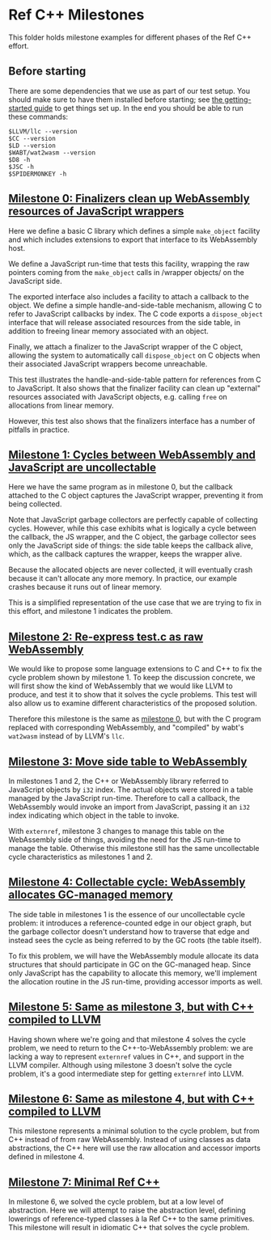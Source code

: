 # Ref C++ Milestones

This folder holds milestone examples for different phases of the Ref C++
effort.

## Before starting

There are some dependencies that we use as part of our test setup.  You
should make sure to have them installed before starting; see [the
getting-started guide](./getting-started.md) to get things set up.  In
the end you should be able to run these commands:

```
$LLVM/llc --version
$CC --version
$LD --version
$WABT/wat2wasm --version
$D8 -h
$JSC -h
$SPIDERMONKEY -h
```

## [Milestone 0: Finalizers clean up WebAssembly resources of JavaScript wrappers](./m0/)

Here we define a basic C library which defines a simple `make_object`
facility and which includes extensions to export that interface to its
WebAssembly host.

We define a JavaScript run-time that tests this facility, wrapping the
raw pointers coming from the `make_object` calls in /wrapper objects/ on
the JavaScript side.

The exported interface also includes a facility to attach a callback to
the object.  We define a simple handle-and-side-table mechanism,
allowing C to refer to JavaScript callbacks by index.  The C code
exports a `dispose_object` interface that will release associated
resources from the side table, in addition to freeing linear memory
associated with an object.

Finally, we attach a finalizer to the JavaScript wrapper of the C
object, allowing the system to automatically call `dispose_object` on C
objects when their associated JavaScript wrappers become unreachable.

This test illustrates the handle-and-side-table pattern for references
from C to JavaScript.  It also shows that the finalizer facility can
clean up "external" resources associated with JavaScript objects,
e.g. calling `free` on allocations from linear memory.

However, this test also shows that the finalizers interface has a number
of pitfalls in practice.

## [Milestone 1: Cycles between WebAssembly and JavaScript are uncollectable](./m1/)

Here we have the same program as in milestone 0, but the callback
attached to the C object captures the JavaScript wrapper, preventing it
from being collected.

Note that JavaScript garbage collectors are perfectly capable of
collecting cycles.  However, while this case exhibits what is logically
a cycle between the callback, the JS wrapper, and the C object, the
garbage collector sees only the JavaScript side of things: the side
table keeps the callback alive, which, as the callback captures the
wrapper, keeps the wrapper alive.

Because the allocated objects are never collected, it will eventually
crash because it can't allocate any more memory.  In practice, our
example crashes because it runs out of linear memory.

This is a simplified representation of the use case that we are trying
to fix in this effort, and milestone 1 indicates the problem.

## [Milestone 2: Re-express test.c as raw WebAssembly](./m2/)

We would like to propose some language extensions to C and C++ to fix
the cycle problem shown by milestone 1.  To keep the discussion
concrete, we will first show the kind of WebAssembly that we would like
LLVM to produce, and test it to show that it solves the cycle problems.
This test will also allow us to examine different characteristics of the
proposed solution.

Therefore this milestone is the same as [milestone 0](../m0/), but with
the C program replaced with corresponding WebAssembly, and "compiled" by
wabt's `wat2wasm` instead of by LLVM's `llc`.

## [Milestone 3: Move side table to WebAssembly](./m3/)

In milestones 1 and 2, the C++ or WebAssembly library referred to
JavaScript objects by `i32` index.  The actual objects were stored in a
table managed by the JavaScript run-time.  Therefore to call a callback,
the WebAssembly would invoke an import from JavaScript, passing it an
`i32` index indicating which object in the table to invoke.

With `externref`, milestone 3 changes to manage this table on the
WebAssembly side of things, avoiding the need for the JS run-time to
manage the table.  Otherwise this milestone still has the same
uncollectable cycle characteristics as milestones 1 and 2.

## [Milestone 4: Collectable cycle: WebAssembly allocates GC-managed memory](./m4/)

The side table in milestones 1 is the essence of our uncollectable cycle
problem: it introduces a reference-counted edge in our object graph, but
the garbage collector doesn't understand how to traverse that edge and
instead sees the cycle as being referred to by the GC roots (the table
itself).

To fix this problem, we will have the WebAssembly module allocate its
data structures that should participate in GC on the GC-managed heap.
Since only JavaScript has the capability to allocate this memory, we'll
implement the allocation routine in the JS run-time, providing accessor
imports as well.

## [Milestone 5: Same as milestone 3, but with C++ compiled to LLVM](./m5/)

Having shown where we're going and that milestone 4 solves the cycle
problem, we need to return to the C++-to-WebAssembly problem: we are
lacking a way to represent `externref` values in C++, and support in the
LLVM compiler.  Although using milestone 3 doesn't solve the cycle
problem, it's a good intermediate step for getting `externref` into
LLVM.

## [Milestone 6: Same as milestone 4, but with C++ compiled to LLVM](./m6/)

This milestone represents a minimal solution to the cycle problem, but
from C++ instead of from raw WebAssembly.  Instead of using classes as
data abstractions, the C++ here will use the raw allocation and accessor
imports defined in milestone 4.

## [Milestone 7: Minimal Ref C++](./m7/)

In milestone 6, we solved the cycle problem, but at a low level of
abstraction.  Here we will attempt to raise the abstraction level,
defining lowerings of reference-typed classes à la Ref C++ to the same
primitives.  This milestone will result in idiomatic C++ that solves the
cycle problem.
